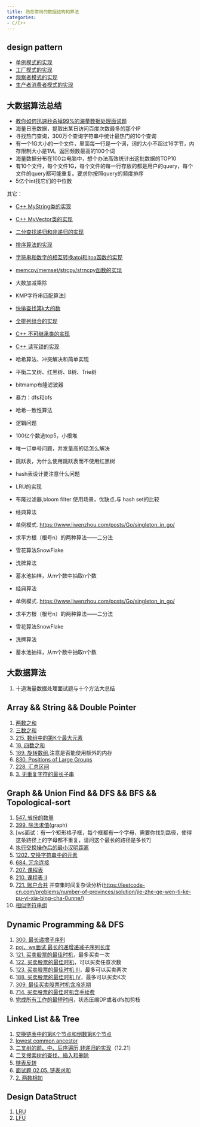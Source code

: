 ```yaml
---
title: 熟悉常用的数据结构和算法
categories: 
- C/C++
---
```




## design pattern
- [单例模式的实现](https://github.com/wxquare/programming/blob/master/oj/datastruct-algorithm/singleton.cpp)
- [工厂模式的实现](https://github.com/wxquare/programming/blob/master/oj/datastruct-algorithm/factory.cpp)
- [观察者模式的实现](https://github.com/wxquare/programming/blob/master/oj/datastruct-algorithm/observer.cpp)
- [生产者消费者模式的实现](https://github.com/wxquare/programming/blob/master/oj/datastruct-algorithm/producer_consumer.cpp)

## 大数据算法总结
- [教你如何迅速秒杀掉99%的海量数据处理面试题](https://juejin.cn/post/6844903519640616967)
- 海量日志数据，提取出某日访问百度次数最多的那个IP
- 寻找热门查询，300万个查询字符串中统计最热门的10个查询
- 有一个1G大小的一个文件，里面每一行是一个词，词的大小不超过16字节，内存限制大小是1M。返回频数最高的100个词
- 海量数据分布在100台电脑中，想个办法高效统计出这批数据的TOP10
- 有10个文件，每个文件1G，每个文件的每一行存放的都是用户的query，每个文件的query都可能重复。要求你按照query的频度排序
- 5亿个int找它们的中位数

其它：
- [C++ MyString类的实现](https://github.com/wxquare/programming/blob/master/oj/datastruct-algorithm/mystring.cpp)
- [C++ MyVector类的实现](https://github.com/wxquare/programming/blob/master/oj/datastruct-algorithm/myvector.cpp)
- [二分查找递归和非递归的实现](https://github.com/wxquare/programming/blob/master/oj/datastruct-algorithm/binary_search.cpp)
- [排序算法的实现](https://github.com/wxquare/programming/blob/master/oj/datastruct-algorithm/sort.cpp)
- [字符串和数字的相互转换atoi和itoa函数的实现](https://github.com/wxquare/programming/blob/master/oj/datastruct-algorithm/itoa_atoi.cpp)
- [memcpy/memset/strcpy/strncpy函数的实现](https://github.com/wxquare/programming/blob/master/oj/datastruct-algorithm/str_function.cpp)
- 大数加减乘除
- KMP字符串匹配算法]
- [快排查找第k大的数](https://github.com/wxquare/programming/blob/master/oj/datastruct-algorithm/select_k.cpp)
- [全排列组合的实现](https://www.cnblogs.com/wxquare/p/4719228.html)

- [C++ 不可继承类的实现](https://www.cnblogs.com/wxquare/p/7280025.html)
- [C++ 读写锁的实现](https://github.com/wxquare/programming/blob/master/oj/datastruct-algorithm/read_write_locker.cpp) 
- 哈希算法、冲突解决和简单实现
- 平衡二叉树、红黑树、B树、Trie树
- bitmamp布隆滤波器
- 暴力：dfs和bfs
- 哈希一致性算法
- 逻辑问题
- 100亿个数选top5，小根堆
- 唯一订单号问题，并发量高的话怎么解决
- 跳跃表，为什么使用跳跃表而不使用红黑树
- hash表设计要注意什么问题
- LRU的实现
- 布隆过滤器,bloom filter 使用场景，优缺点.与 hash set的比较
- 经典算法
- 单例模式. https://www.liwenzhou.com/posts/Go/singleton_in_go/
- 求平方根（根号n）的两种算法——二分法
- 雪花算法SnowFlake
- 洗牌算法
- 蓄水池抽样，从m个数中抽取n个数
- 经典算法
- 单例模式. https://www.liwenzhou.com/posts/Go/singleton_in_go/
- 求平方根（根号n）的两种算法——二分法
- 雪花算法SnowFlake
- 洗牌算法
- 蓄水池抽样，从m个数中抽取n个数

## 大数据算法
1. 十道海量数据处理面试题与十个方法大总结



## Array && String && Double Pointer
1. [两数之和](https://leetcode-cn.com/problems/two-sum/)
2. [三数之和](https://leetcode-cn.com/problems/3sum/)
3. [215. 数组中的第K个最大元素](https://leetcode-cn.com/problems/kth-largest-element-in-an-array/)
4. [18. 四数之和](https://leetcode-cn.com/problems/4sum/)
5. [189. 旋转数组](https://leetcode-cn.com/problems/rotate-array/),注意是否能使用额外的内存
6. [830. Positions of Large Groups](https://leetcode-cn.com/problems/positions-of-large-groups/)
7. [228. 汇总区间](https://leetcode-cn.com/problems/summary-ranges/)
8. [3. 无重复字符的最长子串](https://leetcode-cn.com/problems/longest-substring-without-repeating-characters/)

## Graph && Union Find && DFS && BFS && Topological-sort
1. [547. 省份的数量](https://leetcode-cn.com/problems/number-of-provinces/)
2. [399. 除法求值](https://leetcode-cn.com/problems/evaluate-division/)(graph)
3. [ws面试：有一个矩形格子框，每个框都有一个字母，需要你找到路径，使得这条路径上的字母都不重复，请问这个最长的路径是多长?]
4. [执行交换操作后的最小汉明距离](https://leetcode-cn.com/problems/minimize-hamming-distance-after-swap-operations/)
5. [1202. 交换字符串中的元素](https://leetcode-cn.com/problems/smallest-string-with-swaps/)
6. [684. 冗余连接](https://leetcode-cn.com/problems/redundant-connection/)
7. [207. 课程表](https://leetcode-cn.com/problems/course-schedule/)
8. [210. 课程表 II](https://leetcode-cn.com/problems/course-schedule-ii/)
9. [721. 账户合并](https://leetcode-cn.com/problems/accounts-merge/)
并查集时间复杂读分析(https://leetcode-cn.com/problems/number-of-provinces/solution/jie-zhe-ge-wen-ti-ke-pu-yi-xia-bing-cha-0unne/)
10. [相似字符串组](https://leetcode-cn.com/problems/similar-string-groups/)

## Dynamic Programming && DFS
1. [300. 最长递增子序列](https://leetcode-cn.com/problems/longest-increasing-subsequence/)
2. [poj，ws面试,最长的递增递减子序列长度](https://my.oschina.net/Alexanderzhou/blog/205171)
3. [121. 买卖股票的最佳时机](https://leetcode-cn.com/problems/best-time-to-buy-and-sell-stock/)，最多买卖一次
4. [122. 买卖股票的最佳时机](https://leetcode-cn.com/problems/best-time-to-buy-and-sell-stock-ii/)，可以买卖任意次数
5. [123. 买卖股票的最佳时机 III](https://leetcode-cn.com/problems/best-time-to-buy-and-sell-stock-iii/)，最多可以买卖两次
6. [188. 买卖股票的最佳时机 IV](https://leetcode-cn.com/problems/best-time-to-buy-and-sell-stock-iv/)，最多可以买卖K次
7. [309. 最佳买卖股票时机含冷冻期](https://leetcode-cn.com/problems/best-time-to-buy-and-sell-stock-with-cooldown/)
8. [714. 买卖股票的最佳时机含手续费](https://leetcode-cn.com/problems/best-time-to-buy-and-sell-stock-with-transaction-fee/)
9. [ 完成所有工作的最短时间](https://leetcode-cn.com/problems/find-minimum-time-to-finish-all-jobs/)，状态压缩DP或者dfs加剪枝


## Linked List && Tree
1. [交换链表中的第K个节点和倒数第K个节点](https://leetcode-cn.com/problems/swapping-nodes-in-a-linked-list/)
3. [lowest common ancestor](https://leetcode-cn.com/problems/lowest-common-ancestor-of-a-binary-tree/)
4. [二叉树的前、中、后序遍历,非递归的实现](https://github.com/wxquare/programming/blob/master/oj/datastruct-algorithm/binary_tree.cpp)（12.21）
5. [二叉搜索树的查找、插入和删除](https://github.com/wxquare/programming/blob/master/oj/datastruct-algorithm/binary_search_tree.cpp)
5. [链表反转](https://leetcode-cn.com/problems/reverse-linked-list/)
6. [面试题 02.05. 链表求和](https://leetcode-cn.com/problems/sum-lists-lcci/)
7. [2. 两数相加](https://leetcode-cn.com/problems/add-two-numbers/)

## Design DataStruct
1. [LRU](https://leetcode-cn.com/problems/lru-cache/)
2. [LFU](https://leetcode-cn.com/problems/lfu-cache/)
